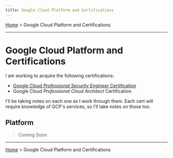 ```yaml
---
title: Google Cloud Platform and Certifications
---
```



[Home](../../index.md) > Google Cloud Platform and Certifications

---

# Google Cloud Platform and Certifications

I am working to acquire the following certifications:

- [Google Cloud *Professional Security Engineer* Certification](<./Security Engineer/index.md>)
- Google Cloud *Professional Cloud Architect* Certification

I'll be taking notes on each one as I work through them. Each cert will require knowledge of GCP's services, so I'll take notes on those too.

## Platform

> Coming Soon

---

[Home](../../index.md) > Google Cloud Platform and Certifications

